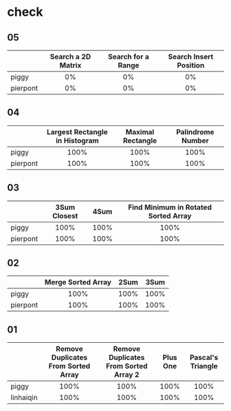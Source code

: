 # check

## 05

|        |Search a 2D Matrix|Search for a Range|Search Insert Position|
|--------|:----------------:|:----------------:|:--------------------:|
|piggy   |0%|0%|0%|
|pierpont|0%|0%|0%|

## 04

|        |Largest Rectangle in Histogram|Maximal Rectangle|Palindrome Number|
|--------|:----------------------------:|:---------------:|:---------------:|
|piggy   |100%|100%|100%|
|pierpont|100%|100%|100%|

## 03

|        |3Sum Closest|4Sum|Find Minimum in Rotated Sorted Array|
|--------|:----------:|:--:|:----------------------------------:|
|piggy   |100%|100%|100%|
|pierpont|100%|100%|100%|

## 02

|        |Merge Sorted Array|2Sum|3Sum|
|--------|:----------------:|:--:|:--:|
|piggy   |100%|100%|100%|
|pierpont|100%|100%|100%|

## 01

|         |Remove Duplicates From Sorted Array|Remove Duplicates From Sorted Array 2|Plus One|Pascal's Triangle|
|---------|:---------------------------------:|:-----------------------------------:|:------:|:---------------:|
|piggy    |100%|100%|100%|100%|
|linhaiqin|100%|100%|100%|100%|
